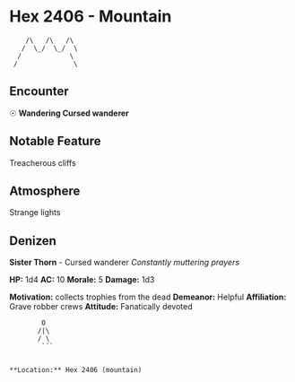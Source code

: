 # Hex 2406 - Mountain
```
    /\   /\   /\
   /  \_/  \_/  \
  /            \
 /              \
```

## Encounter

☉ **Wandering Cursed wanderer**

## Notable Feature

Treacherous cliffs

## Atmosphere

Strange lights

## Denizen

**Sister Thorn** - Cursed wanderer
*Constantly muttering prayers*

**HP:** 1d4 **AC:** 10 **Morale:** 5
**Damage:** 1d3

**Motivation:** collects trophies from the dead
**Demeanor:** Helpful
**Affiliation:** Grave robber crews
**Attitude:** Fanatically devoted

```
        O
       /|\
       / \
        ```


**Location:** Hex 2406 (mountain)
